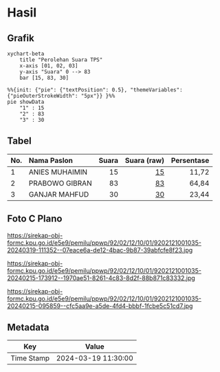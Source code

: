 # Hasil

## Grafik

```mermaid
xychart-beta
    title "Perolehan Suara TPS"
    x-axis [01, 02, 03]
    y-axis "Suara" 0 --> 83
    bar [15, 83, 30]
```

```mermaid
%%{init: {"pie": {"textPosition": 0.5}, "themeVariables": {"pieOuterStrokeWidth": "5px"}} }%%
pie showData
    "1" : 15
    "2" : 83
    "3" : 30
```

## Tabel

| No. | Nama Paslon    | Suara | Suara (raw) | Persentase |
|:--- |:-------------- | -----:| -----------:| ----------:|
| 1   | ANIES MUHAIMIN | 15    | [15][p-1]   | 11,72      |
| 2   | PRABOWO GIBRAN | 83    | [83][p-2]   | 64,84      |
| 3   | GANJAR MAHFUD  | 30    | [30][p-3]   | 23,44      |


[p-1]: https://github.com/gigit-pemilu/pemilu-2024-92-papua-barat/blob/main/pilpres/hitung-suara/sub/92-papua-barat/sub/02-manokwari/sub/12-manokwari-barat/sub/1001-manokwari-barat/sub/035-tps/sub/paslon-1.txt
[p-2]: https://github.com/gigit-pemilu/pemilu-2024-92-papua-barat/blob/main/pilpres/hitung-suara/sub/92-papua-barat/sub/02-manokwari/sub/12-manokwari-barat/sub/1001-manokwari-barat/sub/035-tps/sub/paslon-2.txt
[p-3]: https://github.com/gigit-pemilu/pemilu-2024-92-papua-barat/blob/main/pilpres/hitung-suara/sub/92-papua-barat/sub/02-manokwari/sub/12-manokwari-barat/sub/1001-manokwari-barat/sub/035-tps/sub/paslon-3.txt

## Foto C Plano

https://sirekap-obj-formc.kpu.go.id/e5e9/pemilu/ppwp/92/02/12/10/01/9202121001035-20240319-111352--07eace6a-de12-4bac-9b87-39abfcfe8f23.jpg

https://sirekap-obj-formc.kpu.go.id/e5e9/pemilu/ppwp/92/02/12/10/01/9202121001035-20240215-173912--1970ae51-8261-4c83-8d2f-88b871c83332.jpg

https://sirekap-obj-formc.kpu.go.id/e5e9/pemilu/ppwp/92/02/12/10/01/9202121001035-20240215-095859--cfc5aa9e-a5de-4fd4-bbbf-1fcbe5c51cd7.jpg


## Metadata

| Key        | Value               |
| ---------- | ------------------- |
| Time Stamp | 2024-03-19 11:30:00 |



